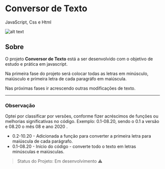 # Conversor de Texto
JavaScript, Css e Html

![alt text](https://github.com/imarcaos/Text-Modification/blob/master/img/conversor-texto-marcaos-v1.png?raw=true)

## Sobre

<p>O projeto <strong>Conversor de Texto</strong> está a ser desenvolvido com o objetivo de estudo e prática em javascript.</p>

<p>Na primeira fase do projeto será colocar todas as letras em minúsculo, maiúsculo e primeira letra de cada paragráfo em maiúscula.</p>
<p>Nas próximas fases ir acrescendo outras modificações de texto.<p>

***
### Observação
 <p>Optei por classificar por versões, conforme fizer acréscimos de funções ou melhorias significativas no código. Exemplo: 0.1-08.20, sendo o 0.1 a versão e 08.20 o mês 08 e ano 2020 .<p>

- 0.2-10.20 - Adicionada a função para converter a primeira letra para maiúscula de cada parágrafo.
- 0.1-08.20 - Início do código - converte todo o texto em letras minúsculas e maiúsculas.


> Status do Projeto: Em desenvolvimento :warning:

